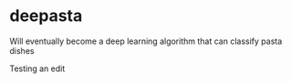 # deepasta

Will eventually become a deep learning algorithm that can classify pasta dishes

Testing an edit

